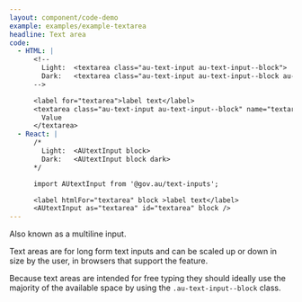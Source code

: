 ```yaml
---
layout: component/code-demo
example: examples/example-textarea
headline: Text area
code:
  - HTML: |
      <!--
        Light:  <textarea class="au-text-input au-text-input--block">
        Dark:   <textarea class="au-text-input au-text-input--block au-text-input--dark">
      -->

      <label for="textarea">label text</label>
      <textarea class="au-text-input au-text-input--block" name="textarea" id="textarea">
        Value
      </textarea>
  - React: |
      /*
        Light:  <AUtextInput block>
        Dark:   <AUtextInput block dark>
      */

      import AUtextInput from '@gov.au/text-inputs';

      <label htmlFor="textarea" block >label text</label>
      <AUtextInput as="textarea" id="textarea" block />
---
```


Also known as a multiline input.

Text areas are for long form text inputs and can be scaled up or down in size by the user, in browsers that support the feature.

Because text areas are intended for free typing they should ideally use the majority of the available space by using the `.au-text-input--block` class.

